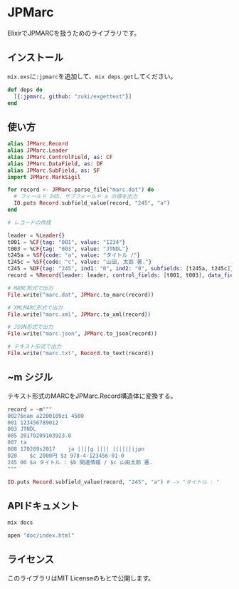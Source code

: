 # JPMarc

ElixirでJPMARCを扱うためのライブラリです。

## インストール

`mix.exs`に`:jpmarc`を追加して、`mix deps.get`してください。

```elixir
def deps do
  [{:jpmarc, github: "zuki/exgettext"}]
end
```

## 使い方

````elixir
alias JPMarc.Record
alias JPMarc.Leader
alias JPMarc.ControlField, as: CF
alias JPMarc.DataField, as: DF
alias JPMarc.SubField, as: SF
import JPMarc.MarkSigil

for record <- JPMarc.parse_file("marc.dat") do
  # フィールド 245、サブフィールド a の値を出力
  IO.puts Record.subfield_value(record, "245", "a")
end

# レコードの作成

leader = %Leader{}
t001 = %CF{tag: "001", value: "1234"}
t003 = %CF{tag: "003", value: "JTNDL"}
t245a = %SF{code: "a", value: "タイトル /"}
t245c = %SF{code: "c", value: "山田, 太郎 著."}
t245 = %DF{tag: "245", ind1: "0", ind2: "0", subfields: [t245a, t245c]}
record = %Record{leader: leader, control_fields: [t001, t003], data_fields: [t245]}

# MARC形式で出力
File.write("marc.dat", JPMarc.to_marc(record))

# XMLMARC形式で出力
File.write("marc.xml", JPMarc.to_xml(record))

# JSON形式で出力
File.write("marc.json", JPMarc.to_json(record))

# テキスト形式で出力
File.write("marc.txt", Record.to_text(record))
````

## ~m シジル

テキスト形式のMARCをJPMarc.Record構造体に変換する。

````elixir
record = ~m"""
00276nam a2200109zi 4500
001 123456789012
003 JTNDL
005 20170209103923.0
007 ta
008 170209s2017    ja ||||g |||| |||||||jpn
020    $c 2000円 $z 978-4-123456-01-0
245 00 $a タイトル : $b 関連情報 / $c 山田太郎 著.
"""

IO.puts Record.subfield_value(record, "245", "a") # -> "タイトル : "
````

## APIドキュメント

````elixir
mix docs

open "doc/index.html"
````

## ライセンス

このライブラリはMIT Licenseのもとで公開します。
